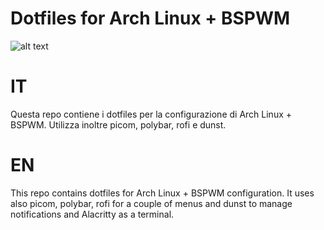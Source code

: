# Dotfiles for Arch Linux + BSPWM

![alt text](https://github.com/giumatt/BSPWM_bl/blob/main/Screen.png?raw=true)

# IT
Questa repo contiene i dotfiles per la configurazione di Arch Linux + BSPWM.
Utilizza inoltre picom, polybar, rofi e dunst.

# EN
This repo contains dotfiles for Arch Linux + BSPWM configuration.
It uses also picom, polybar, rofi for a couple of menus and dunst to manage notifications
and Alacritty as a terminal.

